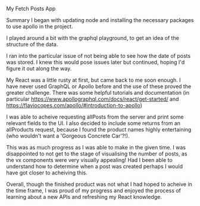 My Fetch Posts App

Summary
I began with updating node and installing the necessary packages to use apollo in the project.

I played around a bit with the graphql playground, to get an idea of the structure of the data.

I ran into the particular issue of not being able to see how the date of posts was stored. I knew this would pose issues later but continued, hoping I'd figure it out along the way.

My React was a little rusty at first, but came back to me soon enough. I have never used GraphQL or Apollo before and the use of these proved the greater challenge. There was some helpful tutorials and documentation (in particular https://www.apollographql.com/docs/react/get-started/ and https://flaviocopes.com/apollo/#introduction-to-apollo)

I was able to acheive requesting allPosts from the server and print some relevant fields to the UI. I also decided to include some returns from an allProducts request, because I found the product names highly entertaining (who wouldn't want a 'Gorgeous Concrete Car'?!).

This was as much progress as I was able to make in the given time. I was disappointed to not get to the stage of visualising the number of posts, as the vx components were very visually appealing! Had I been able to understand how to determine when a post was created perhaps I would have got closer to acheiving this.

Overall, though the finished product was not what I had hoped to acheive in the time frame, I was proud of my progress and enjoyed the process of learning about a new APIs and refreshing my React knowledge.
